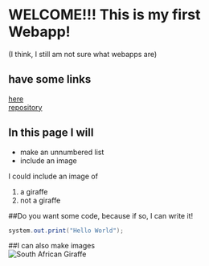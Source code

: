 # WELCOME!!!   This is my first Webapp!
(I think, I still am not sure what webapps are)  
<!--
friendly comment to remind you that double space means next line
brought to you by some guy on stack overflow
-->
## have some links
[here](https://github.com/ChocolateThundA/Babys-First-Repository/blob/master/markdown01.md)  
[repository](https://github.com/ChocolateThundA/Babys-First-Repository)  
## In this page I will
- make an unnumbered list  
- include an image  

I could include an image of  
1. a giraffe
1. not a giraffe  

##Do you want some code, because if so, I can write it!
```java
system.out.print("Hello World");
```

##I can also make images  
![South African Giraffe](https://upload.wikimedia.org/wikipedia/commons/9/9f/Giraffe_standing.jpg)


